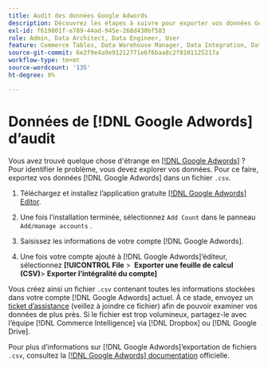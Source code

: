 ```yaml
---
title: Audit des données Google Adwords
description: Découvrez les étapes à suivre pour exporter vos données Google Adwords.
exl-id: f619801f-e789-44ad-945e-268d430bf583
role: Admin, Data Architect, Data Engineer, User
feature: Commerce Tables, Data Warehouse Manager, Data Integration, Data Import/Export
source-git-commit: 6e2f9e4a9e91212771e6f6baa8c2f8101125217a
workflow-type: tm+mt
source-wordcount: '135'
ht-degree: 0%

---
```


# Données de [!DNL Google Adwords] d’audit

Vous avez trouvé quelque chose d&#39;étrange en [[!DNL Google Adwords]](../integrations/google-adwords.md) ? Pour identifier le problème, vous devez explorer vos données. Pour ce faire, exportez vos données [!DNL Google Adwords] dans un fichier `.csv`.

1. Téléchargez et installez l’application gratuite [[!DNL Google Adwords] Editor](https://ads.google.com/home/tools/ads-editor/).

1. Une fois l’installation terminée, sélectionnez `Add Count` dans le panneau `Add/manage accounts` .

1. Saisissez les informations de votre compte [!DNL Google Adwords].

1. Une fois votre compte ajouté à [!DNL Google Adwords]’éditeur, sélectionnez **[!UICONTROL File** > **&#x200B; Exporter une feuille de calcul (CSV)**> **Exporter l’intégralité du compte]**

Vous créez ainsi un fichier `.csv` contenant toutes les informations stockées dans votre compte [!DNL Google Adwords] actuel. À ce stade, envoyez un [ticket d’assistance](https://experienceleague.adobe.com/docs/commerce-knowledge-base/kb/troubleshooting/miscellaneous/mbi-service-policies.html?lang=fr) (veillez à joindre ce fichier) afin de pouvoir examiner vos données de plus près. Si le fichier est trop volumineux, partagez-le avec l’équipe [!DNL Commerce Intelligence] via [!DNL Dropbox] ou [!DNL Google Drive].

Pour plus d’informations sur [!DNL Google Adwords]’exportation de fichiers `.csv`, consultez la [[!DNL Google Adwords] documentation](https://support.google.com/google-ads/editor/answer/38657?hl=en) officielle.
